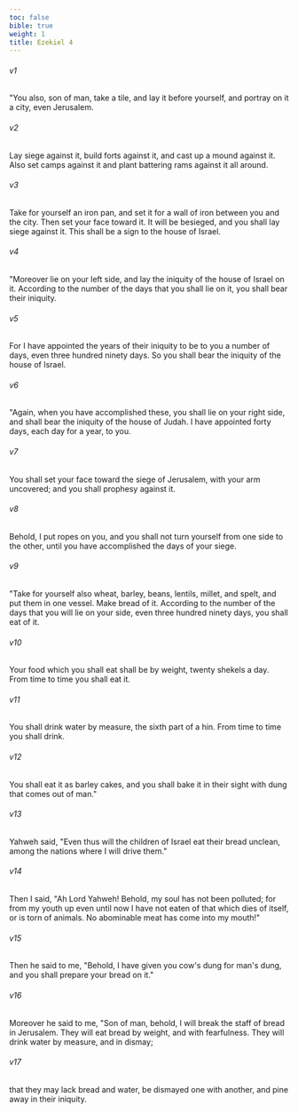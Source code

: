 ```yaml
---
toc: false
bible: true
weight: 1
title: Ezekiel 4
---
```




###### v1 
"You also, son of man, take a tile, and lay it before yourself, and portray on it a city, even Jerusalem. 

###### v2 
Lay siege against it, build forts against it, and cast up a mound against it. Also set camps against it and plant battering rams against it all around. 

###### v3 
Take for yourself an iron pan, and set it for a wall of iron between you and the city. Then set your face toward it. It will be besieged, and you shall lay siege against it. This shall be a sign to the house of Israel. 

###### v4 
"Moreover lie on your left side, and lay the iniquity of the house of Israel on it. According to the number of the days that you shall lie on it, you shall bear their iniquity. 

###### v5 
For I have appointed the years of their iniquity to be to you a number of days, even three hundred ninety days. So you shall bear the iniquity of the house of Israel. 

###### v6 
"Again, when you have accomplished these, you shall lie on your right side, and shall bear the iniquity of the house of Judah. I have appointed forty days, each day for a year, to you. 

###### v7 
You shall set your face toward the siege of Jerusalem, with your arm uncovered; and you shall prophesy against it. 

###### v8 
Behold, I put ropes on you, and you shall not turn yourself from one side to the other, until you have accomplished the days of your siege. 

###### v9 
"Take for yourself also wheat, barley, beans, lentils, millet, and spelt, and put them in one vessel. Make bread of it. According to the number of the days that you will lie on your side, even three hundred ninety days, you shall eat of it. 

###### v10 
Your food which you shall eat shall be by weight, twenty shekels a day. From time to time you shall eat it. 

###### v11 
You shall drink water by measure, the sixth part of a hin. From time to time you shall drink. 

###### v12 
You shall eat it as barley cakes, and you shall bake it in their sight with dung that comes out of man." 

###### v13 
Yahweh said, "Even thus will the children of Israel eat their bread unclean, among the nations where I will drive them." 

###### v14 
Then I said, "Ah Lord Yahweh! Behold, my soul has not been polluted; for from my youth up even until now I have not eaten of that which dies of itself, or is torn of animals. No abominable meat has come into my mouth!" 

###### v15 
Then he said to me, "Behold, I have given you cow's dung for man's dung, and you shall prepare your bread on it." 

###### v16 
Moreover he said to me, "Son of man, behold, I will break the staff of bread in Jerusalem. They will eat bread by weight, and with fearfulness. They will drink water by measure, and in dismay; 

###### v17 
that they may lack bread and water, be dismayed one with another, and pine away in their iniquity.
